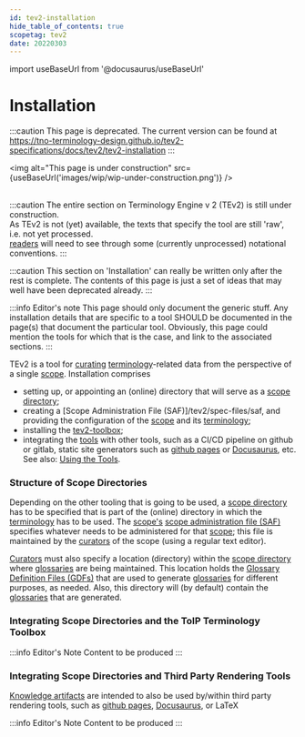 ```yaml
---
id: tev2-installation
hide_table_of_contents: true
scopetag: tev2
date: 20220303
---
```


import useBaseUrl from '@docusaurus/useBaseUrl'

# Installation

:::caution
This page is deprecated. The current version can be found at https://tno-terminology-design.github.io/tev2-specifications/docs/tev2/tev2-installation
:::

<img
  alt="This page is under construction"
  src={useBaseUrl('images/wip/wip-under-construction.png')}
/><br/><br/>

:::caution
The entire section on Terminology Engine v 2 (TEv2) is still under construction.<br/>
As TEv2 is not (yet) available, the texts that specify the tool are still 'raw', i.e. not yet processed.<br/>[readers](@) will need to see through some (currently unprocessed) notational conventions.
:::

:::caution
This section on 'Installation' can really be written only after the rest is complete. The contents of this page is just a set of ideas that may well have been deprecated already.
:::

:::info Editor's note
This page should only document the generic stuff. Any installation details that are specific to a tool SHOULD be documented in the page(s) that document the particular tool. Obviously, this page could mention the tools for which that is the case, and link to the associated sections.
:::

TEv2 is a tool for [curating](@) [terminology](@)-related data from the perspective of a single [scope](@). Installation comprises
- setting up, or appointing an (online) directory that will serve as a [scope directory](@);
- creating a [Scope Administration File (SAF)]/tev2/spec-files/saf, and providing the configuration of the [scope](@) and its [terminology](@);
- installing the [tev2-toolbox](/docs/tev2/tev2-toolbox);
- integrating the [tools](/docs/tev2/tev2-toolbox) with other tools, such as a CI/CD pipeline on github or gitlab, static site generators such as [github pages](https://pages.github.com/) or [Docusaurus](https://docusaurus.io/docs/docs-introduction), etc. See also: [Using the Tools](/docs/tev2/tev2-toolbox).

### Structure of Scope Directories

Depending on the other tooling that is going to be used, a [scope directory](@) has to be specified that is part of the (online) directory in which the [terminology](@) has to be used. The [scope's](@) [scope administration file (SAF)](saf@) specifies whatever needs to be administered for that [scope](@); this file is maintained by the [curators](@) of the scope (using a regular text editor).

[Curators](@) must also specify a location (directory) within the [scope directory](@) where [glossaries](@) are being maintained. This location holds the [Glossary Definition Files (GDFs)](gdf@) that are used to generate [glossaries](@) for different purposes, as needed. Also, this directory will (by default) contain the [glossaries](@) that are generated.

### Integrating Scope Directories and the ToIP Terminology Toolbox

:::info Editor's Note
Content to be produced
:::

### Integrating Scope Directories and Third Party Rendering Tools

[Knowledge artifacts](@) are intended to also be used by/within third party rendering tools, such as [github pages](https://pages.github.com/), [Docusaurus](https://docusaurus.io/docs/docs-introduction), or LaTeX

:::info Editor's Note
Content to be produced
:::
